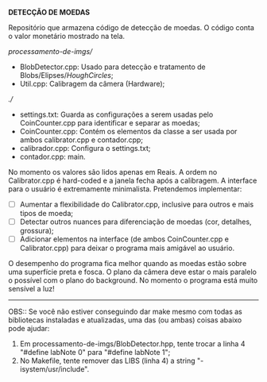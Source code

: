 **DETECÇÃO DE MOEDAS**

Repositório que armazena código de detecção de moedas. O código conta o valor monetário mostrado na tela.

_processamento-de-imgs/_
- BlobDetector.cpp: Usado para detecção e tratamento de Blobs/Elipses/*HoughCircles*;
- Util.cpp: Calibragem da câmera (Hardware);

_./_
- settings.txt: Guarda as configurações a serem usadas pelo CoinCounter.cpp para identificar e separar as moedas;
- CoinCounter.cpp: Contém os elementos da classe a ser usada por ambos calibrator.cpp e contador.cpp;
- calibrador.cpp: Configura o settings.txt;
- contador.cpp: main.

No momento os valores são lidos apenas em Reais. A ordem no Calibrator.cpp é hard-coded e a janela fecha após a calibragem. A interface para o usuário é extremamente minimalista. Pretendemos implementar:

- [ ] Aumentar a flexibilidade do Calibrator.cpp, inclusive para outros e mais tipos de moeda;
- [ ] Detectar outros nuances para diferenciação de moedas (cor, detalhes, grossura);
- [ ] Adicionar elementos na interface (de ambos CoinCounter.cpp e Calibrator.cpp) para deixar o programa mais amigável ao usuário.

O desempenho do programa fica melhor quando as moedas estão sobre uma superfície preta e fosca. O plano da câmera deve estar o mais paralelo o possível com o plano do background. No momento o programa está muito sensível a luz!

-----------------------
OBS:: Se você não estiver conseguindo dar make mesmo com todas as bibliotecas instaladas e atualizadas, uma das (ou ambas) coisas abaixo pode ajudar:

1. Em processamento-de-imgs/BlobDetector.hpp, tente trocar a linha 4 "#define labNote 0" para "#define labNote 1";
2. No Makefile, tente remover das LIBS (linha 4) a string "-isystem/usr/include".
